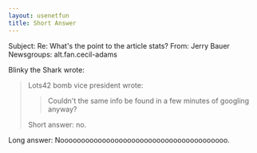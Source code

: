 ```yaml
---
layout: usenetfun
title: Short Answer
---
```



 Subject: Re: What's the point to the article stats? 
From: Jerry Bauer
Newsgroups: alt.fan.cecil-adams

Blinky the Shark wrote:

> Lots42 bomb vice president wrote:
>
>> Couldn't the same info be found in a few minutes of googling
>> anyway?
>
> Short answer: no.
>
>
Long answer: Noooooooooooooooooooooooooooooooooooooooo.


   